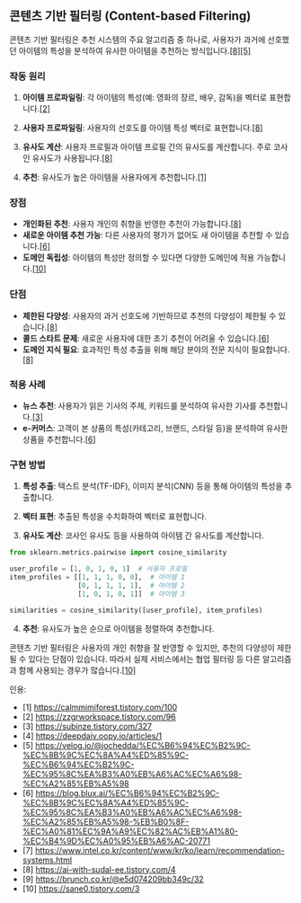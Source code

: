 ## 콘텐츠 기반 필터링 (Content-based Filtering)

콘텐츠 기반 필터링은 추천 시스템의 주요 알고리즘 중 하나로, 사용자가 과거에 선호했던 아이템의 특성을 분석하여 유사한 아이템을 추천하는 방식입니다.[[8]](https://ai-with-sudal-ee.tistory.com/4)[[5]](https://velog.io/@jochedda/%EC%B6%94%EC%B2%9C-%EC%8B%9C%EC%8A%A4%ED%85%9C-%EC%B6%94%EC%B2%9C-%EC%95%8C%EA%B3%A0%EB%A6%AC%EC%A6%98-%EC%A2%85%EB%A5%98)

### 작동 원리

1. **아이템 프로파일링**: 각 아이템의 특성(예: 영화의 장르, 배우, 감독)을 벡터로 표현합니다.[[2]](https://zzgrworkspace.tistory.com/96)

2. **사용자 프로파일링**: 사용자의 선호도를 아이템 특성 벡터로 표현합니다.[[8]](https://ai-with-sudal-ee.tistory.com/4)

3. **유사도 계산**: 사용자 프로필과 아이템 프로필 간의 유사도를 계산합니다. 주로 코사인 유사도가 사용됩니다.[[8]](https://ai-with-sudal-ee.tistory.com/4)

4. **추천**: 유사도가 높은 아이템을 사용자에게 추천합니다.[[1]](https://calmmimiforest.tistory.com/100)

### 장점

- **개인화된 추천**: 사용자 개인의 취향을 반영한 추천이 가능합니다.[[8]](https://ai-with-sudal-ee.tistory.com/4)
- **새로운 아이템 추천 가능**: 다른 사용자의 평가가 없어도 새 아이템을 추천할 수 있습니다.[[6]](https://blog.blux.ai/%EC%B6%94%EC%B2%9C-%EC%8B%9C%EC%8A%A4%ED%85%9C-%EC%95%8C%EA%B3%A0%EB%A6%AC%EC%A6%98-%EC%A2%85%EB%A5%98-%EB%B0%8F-%EC%A0%81%EC%9A%A9%EC%82%AC%EB%A1%80-%EC%B4%9D%EC%A0%95%EB%A6%AC-20771)
- **도메인 독립성**: 아이템의 특성만 정의할 수 있다면 다양한 도메인에 적용 가능합니다.[[10]](https://sane0.tistory.com/3)

### 단점

- **제한된 다양성**: 사용자의 과거 선호도에 기반하므로 추천의 다양성이 제한될 수 있습니다.[[8]](https://ai-with-sudal-ee.tistory.com/4)
- **콜드 스타트 문제**: 새로운 사용자에 대한 초기 추천이 어려울 수 있습니다.[[6]](https://blog.blux.ai/%EC%B6%94%EC%B2%9C-%EC%8B%9C%EC%8A%A4%ED%85%9C-%EC%95%8C%EA%B3%A0%EB%A6%AC%EC%A6%98-%EC%A2%85%EB%A5%98-%EB%B0%8F-%EC%A0%81%EC%9A%A9%EC%82%AC%EB%A1%80-%EC%B4%9D%EC%A0%95%EB%A6%AC-20771)
- **도메인 지식 필요**: 효과적인 특성 추출을 위해 해당 분야의 전문 지식이 필요합니다.[[8]](https://ai-with-sudal-ee.tistory.com/4)

### 적용 사례

- **뉴스 추천**: 사용자가 읽은 기사의 주제, 키워드를 분석하여 유사한 기사를 추천합니다.[[3]](https://subinze.tistory.com/327)
- **e-커머스**: 고객이 본 상품의 특성(카테고리, 브랜드, 스타일 등)을 분석하여 유사한 상품을 추천합니다.[[6]](https://blog.blux.ai/%EC%B6%94%EC%B2%9C-%EC%8B%9C%EC%8A%A4%ED%85%9C-%EC%95%8C%EA%B3%A0%EB%A6%AC%EC%A6%98-%EC%A2%85%EB%A5%98-%EB%B0%8F-%EC%A0%81%EC%9A%A9%EC%82%AC%EB%A1%80-%EC%B4%9D%EC%A0%95%EB%A6%AC-20771)

### 구현 방법

1. **특성 추출**: 텍스트 분석(TF-IDF), 이미지 분석(CNN) 등을 통해 아이템의 특성을 추출합니다.

2. **벡터 표현**: 추출된 특성을 수치화하여 벡터로 표현합니다.

3. **유사도 계산**: 코사인 유사도 등을 사용하여 아이템 간 유사도를 계산합니다.

```python
from sklearn.metrics.pairwise import cosine_similarity

user_profile = [1, 0, 1, 0, 1]  # 사용자 프로필
item_profiles = [[1, 1, 1, 0, 0],  # 아이템 1
                 [0, 1, 1, 1, 1],  # 아이템 2
                 [1, 0, 1, 0, 1]]  # 아이템 3

similarities = cosine_similarity([user_profile], item_profiles)
```

4. **추천**: 유사도가 높은 순으로 아이템을 정렬하여 추천합니다.

콘텐츠 기반 필터링은 사용자의 개인 취향을 잘 반영할 수 있지만, 추천의 다양성이 제한될 수 있다는 단점이 있습니다. 따라서 실제 서비스에서는 협업 필터링 등 다른 알고리즘과 함께 사용되는 경우가 많습니다.[[10]](https://sane0.tistory.com/3)

인용:
- [1] https://calmmimiforest.tistory.com/100
- [2] https://zzgrworkspace.tistory.com/96
- [3] https://subinze.tistory.com/327
- [4] https://deepdaiv.oopy.io/articles/1
- [5] https://velog.io/@jochedda/%EC%B6%94%EC%B2%9C-%EC%8B%9C%EC%8A%A4%ED%85%9C-%EC%B6%94%EC%B2%9C-%EC%95%8C%EA%B3%A0%EB%A6%AC%EC%A6%98-%EC%A2%85%EB%A5%98
- [6] https://blog.blux.ai/%EC%B6%94%EC%B2%9C-%EC%8B%9C%EC%8A%A4%ED%85%9C-%EC%95%8C%EA%B3%A0%EB%A6%AC%EC%A6%98-%EC%A2%85%EB%A5%98-%EB%B0%8F-%EC%A0%81%EC%9A%A9%EC%82%AC%EB%A1%80-%EC%B4%9D%EC%A0%95%EB%A6%AC-20771
- [7] https://www.intel.co.kr/content/www/kr/ko/learn/recommendation-systems.html
- [8] https://ai-with-sudal-ee.tistory.com/4
- [9] https://brunch.co.kr/@e5d074209bb349c/32
- [10] https://sane0.tistory.com/3